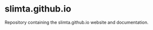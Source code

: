 slimta.github.io
================

Repository containing the slimta.github.io website and documentation.
